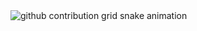 <picture align="center">
  <source media="(prefers-color-scheme: dark)" srcset="https://raw.githubusercontent.com/mari4souza/BryandexDevloper/output/github-contribution-grid-snake-dark.svg">
  <source media="(prefers-color-scheme: light)" srcset="https://raw.githubusercontent.com/mari4souza/BryandexDevloper/output/github-contribution-grid-snake-dark.svg">
  <img align="center" alt="github contribution grid snake animation" src="https://raw.githubusercontent.com/BryandexDevloper/mari4souza/output/github-contribution-grid-snake.svg">
</picture>

